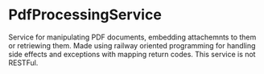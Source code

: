 # PdfProcessingService

Service for manipulating PDF documents, embedding attachemnts to them or retriewing them.
Made using railway oriented programming for handling side effects and exceptions with mapping return codes.
This service is not RESTFul.

